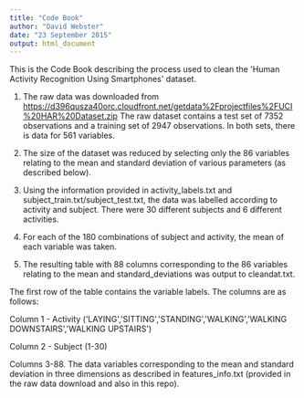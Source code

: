 ```yaml
---
title: "Code Book"
author: "David Webster"
date: "23 September 2015"
output: html_document
---
```


This is the Code Book describing the process used to clean the 'Human Activity Recognition Using Smartphones' dataset.

1. The raw data was downloaded from https://d396qusza40orc.cloudfront.net/getdata%2Fprojectfiles%2FUCI%20HAR%20Dataset.zip The raw dataset contains a test set of 7352 observations and a training set of 2947 observations. In both sets, there is data for 561 variables.

2. The size of the dataset was reduced by selecting only the 86 variables relating to the mean and standard deviation of various parameters (as described below).

3. Using the information provided in activity_labels.txt and subject_train.txt/subject_test.txt, the data was labelled according to activity  and subject. There were 30 different subjects and 6 different activities.

4. For each of the 180 combinations of subject and activity, the mean of each variable was taken.

5. The resulting table with 88 columns corresponding to the 86 variables relating to the mean and standard_deviations was output to cleandat.txt.

The first row of the table contains the variable labels. The columns are as follows:

Column 1 - Activity ('LAYING','SITTING','STANDING','WALKING','WALKING DOWNSTAIRS','WALKING UPSTAIRS')

Column 2 - Subject (1-30)

Columns 3-88. The data variables corresponding to the mean and standard deviation in three dimensions as described in features_info.txt (provided in the raw data download and also in this repo).